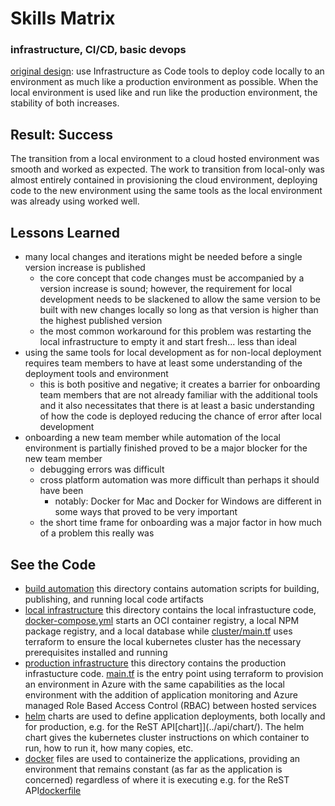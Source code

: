 # Skills Matrix

### infrastructure, CI/CD, basic devops

[original design](./infrastructure.md): use Infrastructure as Code tools to deploy code locally to an environment as much like a production environment as possible. When the local environment is used like and run like the production environment, the stability of both increases.

## Result: Success

The transition from a local environment to a cloud hosted environment was smooth and worked as expected. The work to transition from local-only was almost entirely contained in provisioning the cloud environment, deploying code to the new environment using the same tools as the local environment was already using worked well.

## Lessons Learned

- many local changes and iterations might be needed before a single version increase is published
  - the core concept that code changes must be accompanied by a version increase is sound; however, the requirement for local development needs to be slackened to allow the same version to be built with new changes locally so long as that version is higher than the highest published version
  - the most common workaround for this problem was restarting the local infrastructure to empty it and start fresh... less than ideal
- using the same tools for local development as for non-local deployment requires team members to have at least some understanding of the deployment tools and environment
  - this is both positive and negative; it creates a barrier for onboarding team members that are not already familiar with the additional tools and it also necessitates that there is at least a basic understanding of how the code is deployed reducing the chance of error after local development
- onboarding a new team member while automation of the local environment is partially finished proved to be a major blocker for the new team member
  - debugging errors was difficult
  - cross platform automation was more difficult than perhaps it should have been
    - notably: Docker for Mac and Docker for Windows are different in some ways that proved to be very important
  - the short time frame for onboarding was a major factor in how much of a problem this really was

## See the Code

- [build automation](../buildScripts/src/) this directory contains automation scripts for building, publishing, and running local code artifacts
- [local infrastructure](../infrastructure/local/) this directory contains the local infrastucture code, [docker-compose.yml](../infrastructure/local/docker-compose.yml) starts an OCI container registry, a local NPM package registry, and a local database while [cluster/main.tf](../infrastructure/local/cluster/main.tf) uses terraform to ensure the local kubernetes cluster has the necessary prerequisites installed and running
- [production infrastructure](../infrastructure/prod/) this directory contains the production infrastucture code. [main.tf](../infrastructure/prod/main.tf) is the entry point using terraform to provision an environment in Azure with the same capabilities as the local environment with the addition of application monitoring and Azure managed Role Based Access Control (RBAC) between hosted services
- [helm](https://helm.sh/) charts are used to define application deployments, both locally and for production, e.g. for the ReST API[chart]](../api/chart/). The helm chart gives the kubernetes cluster instructions on which container to run, how to run it, how many copies, etc.
- [docker](https://www.docker.com/) files are used to containerize the applications, providing an environment that remains constant (as far as the application is concerned) regardless of where it is executing e.g. for the ReST API[dockerfile](../api/dockerfile)
